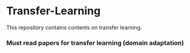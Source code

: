 # Transfer-Learning
This repository contains contents on transfer learning.


### Must read papers for transfer learning (domain adaptation)
